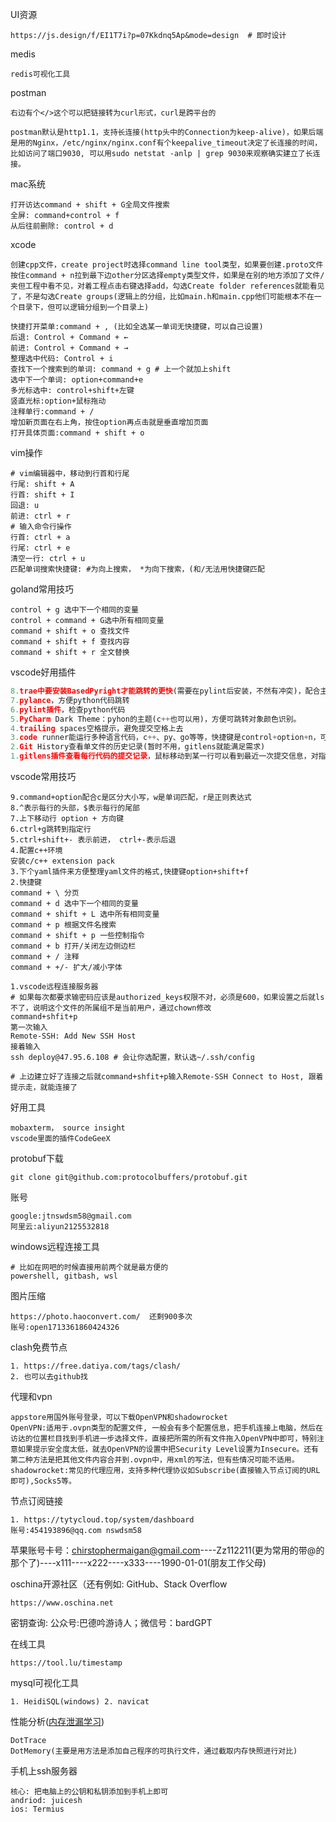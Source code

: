 UI资源

~~~shell
https://js.design/f/EI1T7i?p=07Kkdnq5Ap&mode=design  # 即时设计
~~~

medis

~~~
redis可视化工具
~~~

postman

~~~
右边有个</>这个可以把链接转为curl形式，curl是跨平台的

postman默认是http1.1，支持长连接(http头中的Connection为keep-alive)，如果后端是用的Nginx，/etc/nginx/nginx.conf有个keepalive_timeout决定了长连接的时间，比如访问了端口9030, 可以用sudo netstat -anlp | grep 9030来观察确实建立了长连接。
~~~

mac系统

~~~
打开访达command + shift + G全局文件搜索
全屏: command+control + f
从后往前删除: control + d
~~~

xcode

~~~~shell
创建cpp文件，create project时选择command line tool类型，如果要创建.proto文件按住command + n拉到最下边other分区选择empty类型文件，如果是在别的地方添加了文件/夹但工程中看不见，对着工程点击右键选择add，勾选Create folder references就能看见了，不是勾选Create groups(逻辑上的分组，比如main.h和main.cpp他们可能根本不在一个目录下，但可以逻辑分组到一个目录上)

快捷打开菜单:command + , (比如全选某一单词无快捷键，可以自己设置)
后退: Control + Command + ←
前进: Control + Command + →
整理选中代码: Control + i
查找下一个搜索到的单词: command + g # 上一个就加上shift
选中下一个单词: option+command+e 
多光标选中: control+shift+左键
竖直光标:option+鼠标拖动
注释单行:command + /
增加新页面在右上角，按住option再点击就是垂直增加页面
打开具体页面:command + shift + o
~~~~

vim操作

~~~shell
# vim编辑器中，移动到行首和行尾
行尾: shift + A
行首: shift + I
回退: u
前进: ctrl + r
# 输入命令行操作
行首: ctrl + a
行尾: ctrl + e
清空一行: ctrl + u
匹配单词搜索快捷键: #为向上搜索， *为向下搜索，(和/无法用快捷键匹配
~~~

goland常用技巧

~~~
control + g 选中下一个相同的变量
control + command + G选中所有相同变量
command + shift + o 查找文件
command + shift + f 查找内容
command + shift + r 全文替换
~~~

vscode好用插件

~~~python
8.trae中要安装BasedPyright才能跳转的更快(需要在pylint后安装，不然有冲突)，配合主题色修改，参考https://docs.trae.ai/ide/troubleshooting?_lang=zh#ae484823，跳转到函数定义
7.pylance，方便python代码跳转
6.pylint插件，检查python代码
5.PyCharm Dark Theme：pyhon的主题(c++也可以用)，方便可跳转对象颜色识别。
4.trailing spaces空格提示，避免提交空格上去
3.code runner能运行多种语言代码，c++、py、go等等，快捷键是control+option+n，可以通过配置文件修改执行命令版本，(command + ,) 搜索code runner executor map，找到settings.json就可以看到执行命令的版本
2.Git History查看单文件的历史记录(暂时不用，gitlens就能满足需求)
1.gitlens插件查看每行代码的提交记录，鼠标移动到某一行可以看到最近一次提交信息，对指定行右键选择open changes进一步选择open Line Changes with Previous Revision可以看到具体修改信息
~~~

vscode常用技巧

~~~shell
9.command+option配合c是区分大小写，w是单词匹配，r是正则表达式
8.^表示每行的头部，$表示每行的尾部
7.上下移动行 option + 方向键
6.ctrl+g跳转到指定行
5.ctrl+shift+- 表示前进， ctrl+-表示后退
4.配置c++环境
安装c/c++ extension pack
3.下个yaml插件来方便整理yaml文件的格式,快捷键option+shift+f
2.快捷键
command + \ 分页
command + d 选中下一个相同的变量
command + shift + L 选中所有相同变量
command + p 根据文件名搜索
command + shift + p 一些控制指令
command + b 打开/关闭左边侧边栏
command + / 注释
command + +/- 扩大/减小字体

1.vscode远程连接服务器
# 如果每次都要求输密码应该是authorized_keys权限不对，必须是600，如果设置之后就ls不了，说明这个文件的所属组不是当前用户，通过chown修改
command+shfit+p
第一次输入
Remote-SSH: Add New SSH Host
接着输入
ssh deploy@47.95.6.108 # 会让你选配置，默认选~/.ssh/config

# 上边建立好了连接之后就command+shfit+p输入Remote-SSH Connect to Host, 跟着提示走，就能连接了
~~~

好用工具

~~~
mobaxterm， source insight
vscode里面的插件CodeGeeX
~~~

protobuf下载

~~~
git clone git@github.com:protocolbuffers/protobuf.git
~~~

账号

~~~
google:jtnswdsm58@gmail.com
阿里云:aliyun2125532818
~~~

windows远程连接工具

~~~shell
# 比如在网吧的时候直接用前两个就是最方便的
powershell, gitbash, wsl
~~~

图片压缩

```
https://photo.haoconvert.com/  还剩900多次
账号:open1713361860424326
```

clash免费节点

~~~SHELL
1. https://free.datiya.com/tags/clash/
2. 也可以去github找
~~~

代理和vpn

~~~
appstore用国外账号登录，可以下载OpenVPN和shadowrocket
OpenVPN:适用于.ovpn类型的配置文件, 一般会有多个配置信息，把手机连接上电脑，然后在访达的位置栏目找到手机进一步选择文件，直接把所需的所有文件拖入OpenVPN中即可，特别注意如果提示安全度太低，就去OpenVPN的设置中把Security Level设置为Insecure。还有第二种方法是把其他文件内容合并到.ovpn中，用xml的写法，但有些情况可能不适用。
shadowrocket:常见的代理应用，支持多种代理协议如Subscribe(直接输入节点订阅的URL即可),Socks5等。
~~~

节点订阅链接

~~~shell
1. https://tytycloud.top/system/dashboard
账号:454193896@qq.com nswdsm58
~~~

苹果账号卡号：[chirstophermaigan@gmail.com](mailto:chirstophermaigan@gmail.com)----Zz112211(更为常用的带@的那个了)----x111----x222----x333----1990-01-01(朋友工作父母)

oschina开源社区（还有例如: GitHub、Stack Overflow

```
https://www.oschina.net
```

密钥查询: 公众号:巴德吟游诗人；微信号：bardGPT

在线工具

~~~
https://tool.lu/timestamp
~~~

mysql可视化工具

~~~
1. HeidiSQL(windows) 2. navicat
~~~

性能分析([内存泄漏学习](https://www.bilibili.com/video/BV1wD4y1v7dZ/?spm_id_from=333.788&vd_source=6575af2bb3053be3df86d366bf9da1b6))

~~~
DotTrace
DotMemory(主要是用方法是添加自己程序的可执行文件，通过截取内存快照进行对比)
~~~

手机上ssh服务器

~~~
核心: 把电脑上的公钥和私钥添加到手机上即可
andriod: juicesh
ios: Termius
~~~
